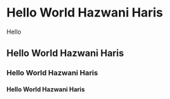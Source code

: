 # Hello World Hazwani Haris
  Hello
## Hello World Hazwani Haris
### Hello World Hazwani Haris
#### Hello World Hazwani Haris

